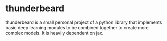 # thunderbeard
thunderbeard is a small personal project of a python library that implements basic deep learning modules to be combined together to create more complex models. It is heavily dependent on jax.
